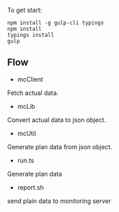 To get start:

```
npm install -g gulp-cli typings
npm install
typings install
gulp
```

## Flow

- mcClient

 Fetch actual data.

- mcLib

 Convert actual data to json object.


- mcUtil

 Generate plan data from json object.

- run.ts

 Generate plan data

- report.sh

 send plain data to monitoring server